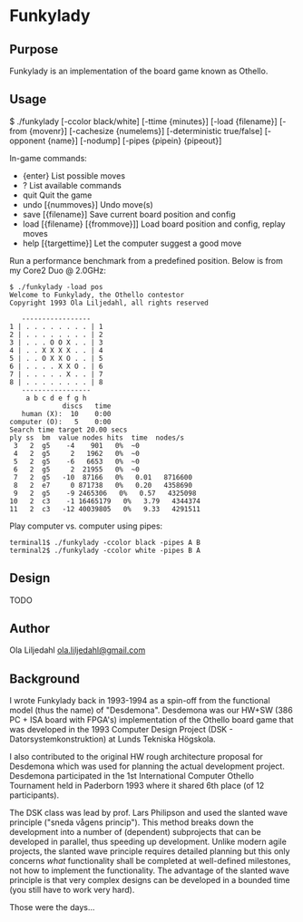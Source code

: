 Funkylady
==============

Purpose
--------------
Funkylady is an implementation of the board game known as Othello.

Usage
--------------
$ ./funkylady [-ccolor black/white] [-ttime {minutes}] [-load {filename}] [-from {movenr}] [-cachesize {numelems}] [-deterministic true/false] [-opponent {name}] [-nodump] [-pipes {pipein} {pipeout}]

In-game commands:
- {enter}			List possible moves
- ?				List available commands
- quit				Quit the game
- undo [{nummoves}]		Undo move(s)
- save [{filename}]		Save current board position and config
- load [{filename} [{frommove}]] Load board position and config, replay moves
- help [{targettime}]		Let the computer suggest a good move

Run a performance benchmark from a predefined position.
Below is from my Core2 Duo @ 2.0GHz:

	$ ./funkylady -load pos
	Welcome to Funkylady, the Othello contestor
	Copyright 1993 Ola Liljedahl, all rights reserved
	
	   -----------------
	1 | . . . . . . . . | 1
	2 | . . . . . . . . | 2
	3 | . . . O O X . . | 3
	4 | . . X X X X . . | 4
	5 | . . O X X O . . | 5
	6 | . . . . X X O . | 6
	7 | . . . . . X . . | 7
	8 | . . . . . . . . | 8
	   -----------------
	    a b c d e f g h
	             discs   time
	   human (X):  10    0:00
	computer (O):   5    0:00
	Search time target 20.00 secs
	ply ss  bm  value nodes hits  time  nodes/s
	 3   2  g5    -4    901   0%  ~0
	 4   2  g5     2   1962   0%  ~0
	 5   2  g5    -6   6653   0%  ~0
	 6   2  g5     2  21955   0%  ~0
	 7   2  g5   -10  87166   0%   0.01   8716600
	 8   2  e7     0 871738   0%   0.20   4358690
	 9   2  g5    -9 2465306   0%   0.57   4325098
	10   2  c3    -1 16465179   0%   3.79   4344374
	11   2  c3   -12 40039805   0%   9.33   4291511

Play computer vs. computer using pipes:

	terminal1$ ./funkylady -ccolor black -pipes A B
	terminal2$ ./funkylady -ccolor white -pipes B A

Design
--------------
TODO

Author
--------------
Ola Liljedahl ola.liljedahl@gmail.com

Background
--------------
I wrote Funkylady back in 1993-1994 as a spin-off from the functional
model (thus the name) of "Desdemona". Desdemona was our HW+SW (386
PC + ISA board with FPGA's) implementation of the Othello board game
that was developed in the 1993 Computer Design Project (DSK -
Datorsystemkonstruktion) at Lunds Tekniska Högskola.

I also contributed to the original HW rough architecture proposal
for Desdemona which was used for planning the actual development
project. Desdemona participated in the 1st International Computer
Othello Tournament held in Paderborn 1993 where it shared 6th place
(of 12 participants).

The DSK class was lead by prof. Lars Philipson and used the slanted
wave principle ("sneda vågens princip"). This method breaks down
the development into a number of (dependent) subprojects that can be
developed in parallel, thus speeding up development. Unlike modern
agile projects, the slanted wave principle requires detailed planning
but this only concerns *what* functionality shall be completed at
well-defined milestones, not how to implement the functionality.
The advantage of the slanted wave principle is that very complex
designs can be developed in a bounded time (you still have to work
very hard).

Those were the days...
